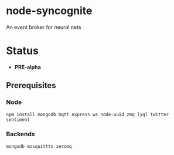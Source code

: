 # node-syncognite
An event broker for neural nets

# Status
* **PRE-alpha**

## Prerequisites
### Node
```
npm install mongodb mqtt express ws node-uuid zmq lyql twitter sentiment
```
### Backends
```
mongodb mosquittto zeromq
```
